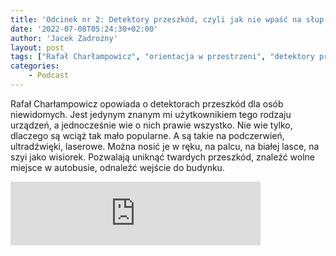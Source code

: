 ```yaml
---
title: 'Odcinek nr 2: Detektory przeszkód, czyli jak nie wpaść na słup'
date: '2022-07-08T05:24:30+02:00'
author: 'Jacek Zadrożny'
layout: post
tags: ["Rafał Charłampowicz", "orientacja w przestrzeni", "detektory przeszkód", "osoby niewidome"]
categories:
    - Podcast
---
```

Rafał Charłampowicz opowiada o detektorach przeszkód dla osób niewidomych. Jest jedynym znanym mi użytkownikiem tego rodzaju urządzeń, a jednocześnie wie o nich prawie wszystko. Nie wie tylko, dlaczego są wciąż tak mało popularne. A są takie na podczerwień, ultradźwięki, laserowe. Można nosić je w ręku, na palcu, na białej lasce, na szyi jako wisiorek. Pozwalają uniknąć twardych przeszkód, znaleźć wolne miejsce w autobusie, odnaleźć wejście do budynku.


<iframe src="https://anchor.fm/jaczad/embed/episodes/Detektory-przeszkd--czyli-jak-nie-wpa-na-sup-e1kuhmo" height="102px" width="400px" frameborder="0" scrolling="no"></iframe>